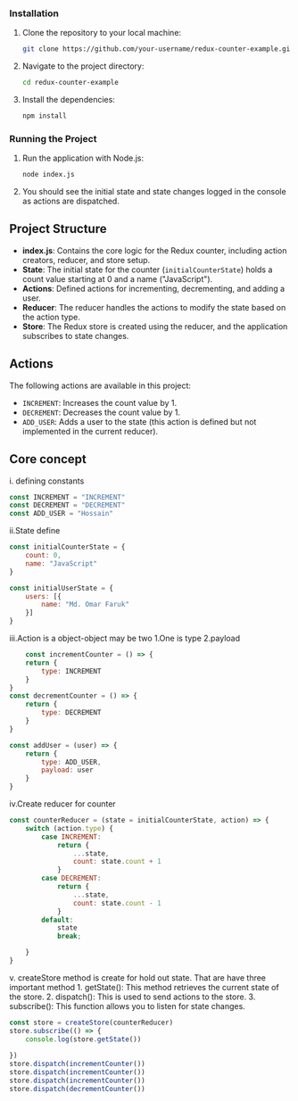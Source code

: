 

### Installation

1. Clone the repository to your local machine:

    ```bash
    git clone https://github.com/your-username/redux-counter-example.git
    ```

2. Navigate to the project directory:

    ```bash
    cd redux-counter-example
    ```

3. Install the dependencies:

    ```bash
    npm install
    ```

### Running the Project

1. Run the application with Node.js:

    ```bash
    node index.js
    ```

2. You should see the initial state and state changes logged in the console as actions are dispatched.

## Project Structure

- **index.js**: Contains the core logic for the Redux counter, including action creators, reducer, and store setup.
- **State**: The initial state for the counter (`initialCounterState`) holds a count value starting at 0 and a name ("JavaScript").
- **Actions**: Defined actions for incrementing, decrementing, and adding a user.
- **Reducer**: The reducer handles the actions to modify the state based on the action type.
- **Store**: The Redux store is created using the reducer, and the application subscribes to state changes.

## Actions

The following actions are available in this project:

- `INCREMENT`: Increases the count value by 1.
- `DECREMENT`: Decreases the count value by 1.
- `ADD_USER`: Adds a user to the state (this action is defined but not implemented in the current reducer).

## Core concept
i. defining constants

```javascript
const INCREMENT = "INCREMENT"
const DECREMENT = "DECREMENT"
const ADD_USER = "Hossain"
```
ii.State define
```javascript
const initialCounterState = {
    count: 0,
    name: "JavaScript"
}

const initialUserState = {
    users: [{
        name: "Md. Omar Faruk"
    }]
}
```
iii.Action is a object-object may be two
    1.One is type
    2.payload
```javascript
    const incrementCounter = () => {
    return {
        type: INCREMENT
    }
}
const decrementCounter = () => {
    return {
        type: DECREMENT
    }
}

const addUser = (user) => {
    return {
        type: ADD_USER,
        payload: user
    }
}
```
iv.Create reducer for counter
```javascript
const counterReducer = (state = initialCounterState, action) => {
    switch (action.type) {
        case INCREMENT:
            return {
                ...state,
                count: state.count + 1
            }
        case DECREMENT:
            return {
                ...state,
                count: state.count - 1
            }
        default:
            state
            break;

    }
}
```
v. createStore method is create for hold out state. That are have three important method
    1. getState(): This method retrieves the current state of the store.
    2. dispatch(): This is used to send actions to the store. 
    3. subscribe(): This function allows you to listen for state changes. 
```javascript
const store = createStore(counterReducer)
store.subscribe(() => {
    console.log(store.getState())
  
})
store.dispatch(incrementCounter())
store.dispatch(incrementCounter())
store.dispatch(incrementCounter())
store.dispatch(decrementCounter())
```
